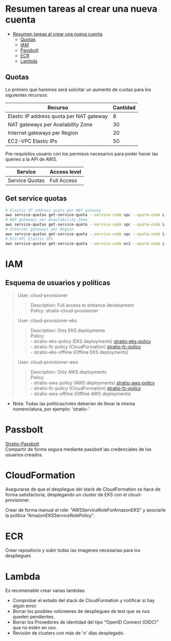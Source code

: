 # Resumen tareas al crear una nueva cuenta

* [Resumen tareas al crear una nueva cuenta](#resumen-tareas-al-crear-una-nueva-cuenta)
	* [Quotas](#quotas)
    * [IAM](#iam)
    * [Passbolt](#passbolt)
    * [ECR](#ecr)
    * [Lambda](#lambda)

## Quotas

Lo primero que haremos será solicitar un aumento de cuotas para los siguientes recursos:

| Recurso | Cantidad |
|---------|----------|
| Elastic IP address quota per NAT gateway | 8 |
| NAT gateways per Availability Zone | 30 |
| Internet gateways per Region | 20 |
| EC2-VPC Elastic IPs | 50 |

Pre-requisitos usuario con los permisos necesarios para poder hacer las queries a la API de AWS.

| Service | Access level |
|---------|--------------|
| Service Quotas | Full Access |

## Get service quotas

```bash
# Elastic IP address quota per NAT gateway
aws service-quotas get-service-quota --service-code vpc --quota-code L-5F53652F | jq '.Quota.Value' | cat
# NAT gateways per Availability Zone
aws service-quotas get-service-quota --service-code vpc --quota-code L-026E1A4D | jq '.Quota.Value' | cat
# Internet gateways per Region
aws service-quotas get-service-quota --service-code vpc --quota-code L-A4707A72 | jq '.Quota.Value' | cat
# EC2-VPC Elastic IPs
aws service-quotas get-service-quota --service-code ec2 --quota-code L-0263D0A3 | jq '.Quota.Value' | cat
```

# IAM

## Esquema de usuarios y políticas

> User: cloud-provisioner  
>>  Description: Full access to enhance development  
    Policy: stratio-cloud-provisioner  

> User: cloud-provisioner-eks
>>    Description: Only EKS deployments  
>>    Policy:  
>>        - stratio-eks-policy (EKS deployments) [stratio-eks-policy](../Permissions/EKS/eks_permission_ref.json)  
>>        - stratio-fc-policy (CloudFormation) [stratio-fc-policy](../Permissions/EKS/eks_Cloud_Formation.json)  
>>        - stratio-eks-offline (Offline EKS deployments)  

> User: cloud-provisioner-aws
>>    Description: Only AWS deployments  
>>    Policy:  
>>        - stratio-aws-policy (AWS deployments) [stratio-aws-policy](../Permissions/AWS/aws_permission_ref.json)  
>>        - stratio-fc-policy (CloudFormation) [stratio-fc-policy](../Permissions/AWS/aws_Cloud_Formation.json)  
>>        - stratio-aws-offline (Offline AWS deployments)  

* Nota: Todas las políticas/roles deberían de llevar la misma nomenclatura, por ejemplo: 'stratio-'

# Passbolt

[Stratio-Passbolt](https://llavero.int.stratio.com/)  
Compartir de forma segura mediante passbolt las credenciales de los usuarios creados.

# CloudFormation

Asegurarse de que el despliegue del stack de CloudFormation se hace de forma satisfactoria, desplegando un cluster de EKS con el cloud-provisioner.

Crear de forma manual el role: "AWSServiceRoleForAmazonEKS" y asociarle la política "AmazonEKSServiceRolePolicy".

# ECR

Crear repositorio y subir todas las imagenes necesarias para los despliegues

# Lambda

Es recomenable crear varias lambdas:

- Comprobar el estado del stack de CloudFormation y notificar si hay algún error.
- Borrar los posibles volúmenes de despliegues de test que se nos queden pendientes.
- Borrar los Provedores de identidad del tipo "OpenID Connect (OIDC)" que no estén en uso.
- Revisión de clusters con más de 'n' días desplegado.